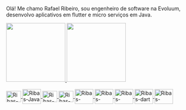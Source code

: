 Olá! Me chamo Rafael Ribeiro, sou engenheiro de software na Evoluum, desenvolvo aplicativos em flutter e micro serviços em Java.
<div>
  <a href="https://github.com/RibeiroRibas">
  <img height="160em" src="https://github-readme-stats.vercel.app/api?username=ribeiroribas&show_icons=true&theme=dark&include_all_commits=true&count_private=true"/>
  <img height="160em" src="https://github-readme-stats.vercel.app/api/top-langs/?username=ribeiroribas&layout=compact&langs_count=7&theme=dark"/>
</div>
<div style="display: inline_block"><br>
  <img align="center" alt="Ribas-Kotlin" height="30" width="40" src="https://cdn.jsdelivr.net/gh/devicons/devicon/icons/kotlin/kotlin-original.svg">
  <img align="center" alt="Ribas-Java" height="40" width="50" src="https://cdn.jsdelivr.net/gh/devicons/devicon/icons/java/java-original-wordmark.svg">
  <img align="center" alt="Ribas-AndroidStudio" height="30" width="40" src="https://cdn.jsdelivr.net/gh/devicons/devicon/icons/androidstudio/androidstudio-original.svg">
  <img align="center" alt="Ribas-Android" height="30" width="40" src="https://cdn.jsdelivr.net/gh/devicons/devicon/icons/android/android-original-wordmark.svg">
  <img align="center" alt="Ribas-Spring" height="40" width="50" src="https://cdn.jsdelivr.net/gh/devicons/devicon/icons/spring/spring-original-wordmark.svg">
  <img align="center" alt="Ribas-Docker" height="40" width="50" src="https://cdn.jsdelivr.net/gh/devicons/devicon/icons/docker/docker-original.svg">
  <img align="center" alt="Ribas-flutter" height="40" width="50" src="https://cdn.jsdelivr.net/gh/devicons/devicon/icons/flutter/flutter-original.svg">
  <img align="center" alt="Ribas-dart" height="40" width="50"  src="https://cdn.jsdelivr.net/gh/devicons/devicon/icons/dart/dart-original.svg">
  <img align="center" alt="Ribas-gitlab" height="40" width="50"  src="https://cdn.jsdelivr.net/gh/devicons/devicon/icons/gitlab/gitlab-original.svg">
        
</div>
